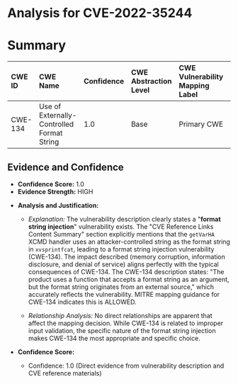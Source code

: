# Analysis for CVE-2022-35244

# Summary
| CWE ID  | CWE Name                                                       | Confidence | CWE Abstraction Level | CWE Vulnerability Mapping Label | CWE-Vulnerability Mapping Notes |
| :-------- | :------------------------------------------------------------- | :--------- | :-------------------- | :------------------------------ | :------------------------------ |
| CWE-134 | Use of Externally-Controlled Format String                  | 1.0       | Base                  | Primary CWE                    | Allowed                       |

## Evidence and Confidence

*   **Confidence Score:** 1.0
*   **Evidence Strength:** HIGH

- **Analysis and Justification:**  
  - *Explanation:* The vulnerability description clearly states a "**format string injection**" vulnerability exists. The "CVE Reference Links Content Summary" section explicitly mentions that the `getVarHA` XCMD handler uses an attacker-controlled string as the format string in `xvsprintfcat`, leading to a format string injection vulnerability (CWE-134). The impact described (memory corruption, information disclosure, and denial of service) aligns perfectly with the typical consequences of CWE-134. The CWE-134 description states: "The product uses a function that accepts a format string as an argument, but the format string originates from an external source," which accurately reflects the vulnerability. MITRE mapping guidance for CWE-134 indicates this is ALLOWED.
  
  - *Relationship Analysis:* No direct relationships are apparent that affect the mapping decision. While CWE-134 is related to improper input validation, the specific nature of the format string injection makes CWE-134 the most appropriate and specific choice.

- **Confidence Score:**  
  - Confidence: 1.0 (Direct evidence from vulnerability description and CVE reference materials)